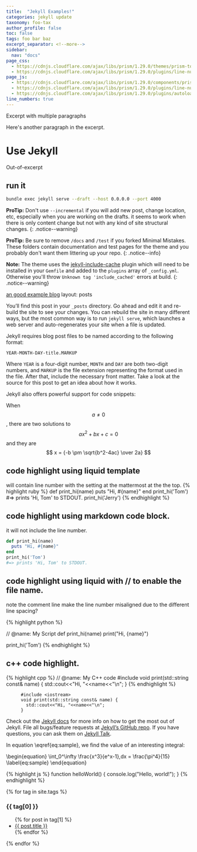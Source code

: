 ```yaml
---
title:  "Jekyll Examples!"
categories: jekyll update
taxonomy: foo-tax
author_profile: false
toc: false
tags: foo bar baz
excerpt_separator: <!--more-->
sidebar:
  nav: "docs"
page_css:
  - https://cdnjs.cloudflare.com/ajax/libs/prism/1.29.0/themes/prism-tomorrow.min.css
  - https://cdnjs.cloudflare.com/ajax/libs/prism/1.29.0/plugins/line-numbers/prism-line-numbers.min.css
page_js:
  - https://cdnjs.cloudflare.com/ajax/libs/prism/1.29.0/components/prism-core.min.js
  - https://cdnjs.cloudflare.com/ajax/libs/prism/1.29.0/plugins/line-numbers/prism-line-numbers.min.js
  - https://cdnjs.cloudflare.com/ajax/libs/prism/1.29.0/plugins/autoloader/prism-autoloader.min.js
line_numbers: true
---
```


Excerpt with multiple paragraphs

Here's another paragraph in the excerpt.
<!--more-->

# Use Jekyll

Out-of-excerpt

## run it

```bash
bundle exec jekyll serve --draft --host 0.0.0.0 --port 4000
```

**ProTip:** Don't use `--incremental` if you will add new post, change location, etc, especially when you are working on the drafts. it seems to work when there is only content change but not with any kind of site structural changes.
{: .notice--warning}

[^structure]: See [**Structure** page]({{ "/docs/structure/" | relative_url }}) for a list of theme files and what they do.

**ProTip:** Be sure to remove `/docs` and `/test` if you forked Minimal Mistakes. These folders contain documentation and test pages for the theme and you probably don't want them littering up your repo.
{: .notice--info}

**Note:** The theme uses the [jekyll-include-cache](https://github.com/benbalter/jekyll-include-cache) plugin which will need to be installed in your `Gemfile` and added to the `plugins` array of `_config.yml`. Otherwise you'll throw `Unknown tag 'include_cached'` errors at build.
{: .notice--warning}


[an good example blog](https://blog.arkfeng.xyz/2021/06/12/pandas_notes/#1-%E8%AF%BB%E5%86%99%E6%96%87%E4%BB%B6)
layout: posts

You’ll find this post in your `_posts` directory. Go ahead and edit it and re-build the site to see your changes. You can rebuild the site in many different ways, but the most common way is to run `jekyll serve`, which launches a web server and auto-regenerates your site when a file is updated.

Jekyll requires blog post files to be named according to the following format:

`YEAR-MONTH-DAY-title.MARKUP`

Where `YEAR` is a four-digit number, `MONTH` and `DAY` are both two-digit numbers, and `MARKUP` is the file extension representing the format used in the file. After that, include the necessary front matter. Take a look at the source for this post to get an idea about how it works.

Jekyll also offers powerful support for code snippets:

  When $$ a \ne 0 $$, there are two solutions to $$ ax^2 + bx + c = 0 $$ and they are
  $$ x = {-b \pm \sqrt{b^2-4ac} \over 2a} $$

## code highlight using liquid template
will contain line number with the setting at the mattermost at the the top.
{% highlight ruby %}
def print_hi(name)
  puts "Hi, #{name}"
end
print_hi('Tom')
#=> prints 'Hi, Tom' to STDOUT.
print_hi('Jerry')
{% endhighlight %}

## code highlight using markdown code block.
it will not include the line number.
```ruby
def print_hi(name)
  puts "Hi, #{name}"
end
print_hi('Tom')
#=> prints 'Hi, Tom' to STDOUT.
```

## code highlight using liquid with // to enable the file name.
note the comment line make the line number misaligned due to the different line spacing?
<!-- ```python -->
{% highlight python %}
<!-- # @name: My Script -->
// @name: My Script
def print_hi(name)
  print("Hi, {name}")

print_hi('Tom')
{% endhighlight %}
<!-- ``` -->

## c++ code highlight.
<!-- ```cpp  -->
{% highlight cpp %}
// @name: My C++ code
#include <iostream>
void print(std::string const& name) {
  std::cout<<"Hi, "<<name<<"\n";
}
{% endhighlight %}
<!-- ``` -->

<figure class="language-cpp highlighter-rouge">
<pre class="highlight line-numbers" data-start="10"><code><span class="cp">#include</span> <span class="cpf">&lt;iostream&gt;</span><span class="cp">
</span><span class="kt">void</span> <span class="nf">print</span><span class="p">(</span><span class="n">std</span><span class="o">::</span><span class="n">string</span> <span class="k">const</span><span class="o">&amp;</span> <span class="n">name</span><span class="p">)</span> <span class="p">{</span>
  <span class="n">std</span><span class="o">::</span><span class="n">cout</span><span class="o">&lt;&lt;</span><span class="s">"Hi, "</span><span class="o">&lt;&lt;</span><span class="n">name</span><span class="o">&lt;&lt;</span><span class="s">"</span><span class="se">\n</span><span class="s">"</span><span class="p">;</span>
<span class="p">}</span>
</code></pre>
</figure>

Check out the [Jekyll docs][jekyll-docs] for more info on how to get the most out of Jekyll. File all bugs/feature requests at [Jekyll’s GitHub repo][jekyll-gh]. If you have questions, you can ask them on [Jekyll Talk][jekyll-talk].

In equation \eqref{eq:sample}, we find the value of an
interesting integral:

\begin{equation}
  \int_0^\infty \frac{x^3}{e^x-1}\,dx = \frac{\pi^4}{15}
  \label{eq:sample}
\end{equation}


<!-- ```javascript -->
{% highlight js %}
function helloWorld() {
    console.log("Hello, world!");
}
{% endhighlight %}
<!-- ``` -->

{% for tag in site.tags %}
  <h3>{{ tag[0] }}</h3>
  <ul>
    {% for post in tag[1] %}
      <li><a href="{{ post.url }}">{{ post.title }}</a></li>
    {% endfor %}
  </ul>
{% endfor %}

[jekyll-docs]: https://jekyllrb.com/docs/home
[jekyll-gh]:   https://github.com/jekyll/jekyll
[jekyll-talk]: https://talk.jekyllrb.com/
